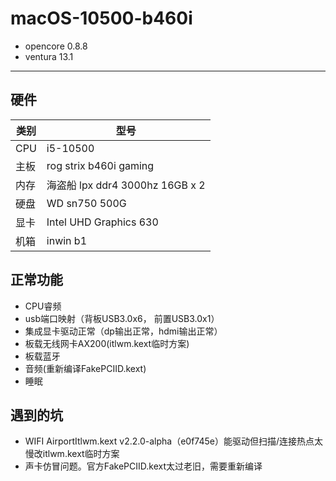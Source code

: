 # macOS-10500-b460i
- opencore 0.8.8
- ventura 13.1

---
## 硬件
| 类别 | 型号                            |
| ---- | ------------------------------- |
| CPU  | i5-10500                        |
| 主板 | rog strix b460i gaming          |
| 内存 | 海盗船 lpx ddr4 3000hz 16GB x 2 |
| 硬盘 | WD sn750 500G                   |
| 显卡 | Intel UHD Graphics 630          |
| 机箱 | inwin b1                        |


## 正常功能
- CPU睿频
- usb端口映射（背板USB3.0x6， 前置USB3.0x1）
- 集成显卡驱动正常（dp输出正常，hdmi输出正常）
- 板载无线网卡AX200(itlwm.kext临时方案)
- 板载蓝牙
- 音频(重新编译FakePCIID.kext)
- 睡眠

## 遇到的坑
- WIFI AirportItlwm.kext v2.2.0-alpha（e0f745e）能驱动但扫描/连接热点太慢改itlwm.kext临时方案
- 声卡仿冒问题。官方FakePCIID.kext太过老旧，需要重新编译
